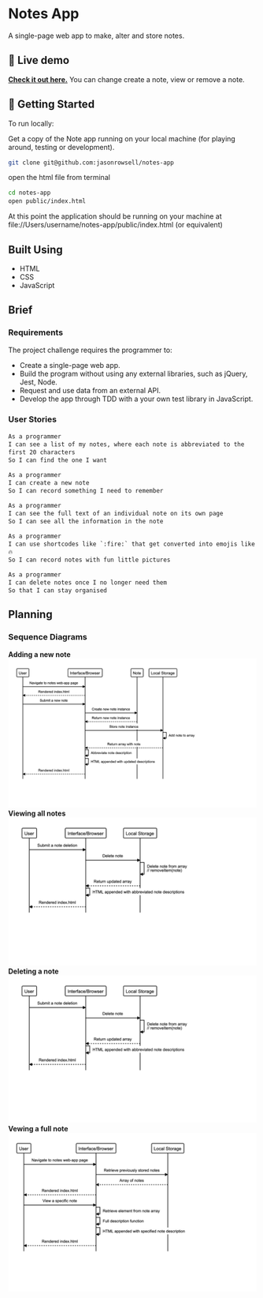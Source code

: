 # Notes App

A single-page web app to make, alter and store notes.

## 👀 Live demo

**[Check it out here.](#)** You can change create a note, view or remove a note.

## 🏁 Getting Started

To run locally:

Get a copy of the Note app running on your local machine (for playing around, testing or development).

```sh
git clone git@github.com:jasonrowsell/notes-app
```

open the html file from terminal

```sh
cd notes-app
open public/index.html
```

At this point the application should be running on your machine at file://Users/username/notes-app/public/index.html (or equivalent)

## Built Using

- HTML
- CSS
- JavaScript

## Brief

### Requirements

The project challenge requires the programmer to:

- Create a single-page web app.
- Build the program without using any external libraries, such as jQuery, Jest, Node.
- Request and use data from an external API.
- Develop the app through TDD with a your own test library in JavaScript.

### User Stories

```
As a programmer
I can see a list of my notes, where each note is abbreviated to the first 20 characters
So I can find the one I want
```

```
As a programmer
I can create a new note
So I can record something I need to remember
```

```
As a programmer
I can see the full text of an individual note on its own page
So I can see all the information in the note
```

```
As a programmer
I can use shortcodes like `:fire:` that get converted into emojis like 🔥
So I can record notes with fun little pictures
```

```
As a programmer
I can delete notes once I no longer need them
So that I can stay organised
```

## Planning

### Sequence Diagrams

**Adding a new note**
![Adding a new note](./public/images/addingnote.png)
**Viewing all notes**
![Viewing all notes](./public/images/deletenote.png)
**Deleting a note**
![Deleting a note](./public/images/deletenote.png)
**Vewing a full note**
![Vewing a full note](./public/images/fulldescription.png)
